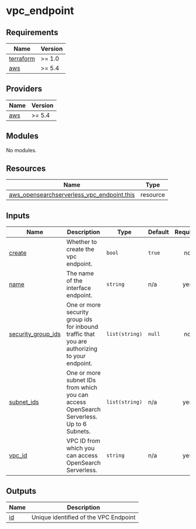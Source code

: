 # vpc_endpoint

<!-- BEGINNING OF PRE-COMMIT-TERRAFORM DOCS HOOK -->
## Requirements

| Name | Version |
|------|---------|
| <a name="requirement_terraform"></a> [terraform](#requirement\_terraform) | >= 1.0 |
| <a name="requirement_aws"></a> [aws](#requirement\_aws) | >= 5.4 |

## Providers

| Name | Version |
|------|---------|
| <a name="provider_aws"></a> [aws](#provider\_aws) | >= 5.4 |

## Modules

No modules.

## Resources

| Name | Type |
|------|------|
| [aws_opensearchserverless_vpc_endpoint.this](https://registry.terraform.io/providers/hashicorp/aws/latest/docs/resources/opensearchserverless_vpc_endpoint) | resource |

## Inputs

| Name | Description | Type | Default | Required |
|------|-------------|------|---------|:--------:|
| <a name="input_create"></a> [create](#input\_create) | Whether to create the vpc endpoint. | `bool` | `true` | no |
| <a name="input_name"></a> [name](#input\_name) | The name of the interface endpoint. | `string` | n/a | yes |
| <a name="input_security_group_ids"></a> [security\_group\_ids](#input\_security\_group\_ids) | One or more security group ids for inbound traffic that you are authorizing to your endpoint. | `list(string)` | `null` | no |
| <a name="input_subnet_ids"></a> [subnet\_ids](#input\_subnet\_ids) | One or more subnet IDs from which you can access OpenSearch Serverless. Up to 6 Subnets. | `list(string)` | n/a | yes |
| <a name="input_vpc_id"></a> [vpc\_id](#input\_vpc\_id) | VPC ID from which you can access OpenSearch Serverless. | `string` | n/a | yes |

## Outputs

| Name | Description |
|------|-------------|
| <a name="output_id"></a> [id](#output\_id) | Unique identified of the VPC Endpoint |
<!-- END OF PRE-COMMIT-TERRAFORM DOCS HOOK -->
